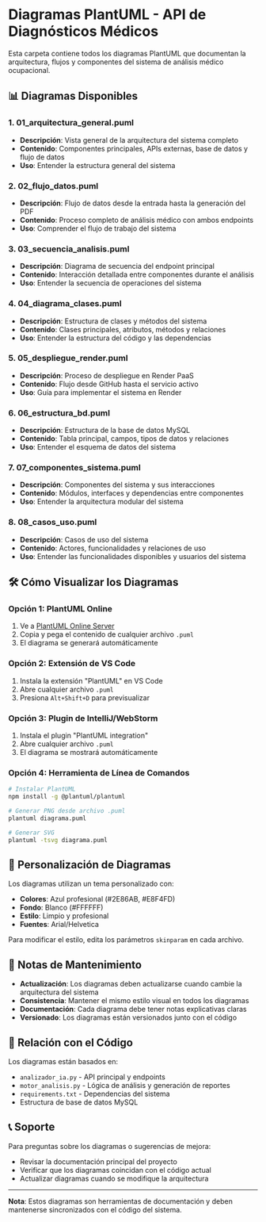 # Diagramas PlantUML - API de Diagnósticos Médicos

Esta carpeta contiene todos los diagramas PlantUML que documentan la arquitectura, flujos y componentes del sistema de análisis médico ocupacional.

## 📊 Diagramas Disponibles

### 1. **01_arquitectura_general.puml**
- **Descripción**: Vista general de la arquitectura del sistema completo
- **Contenido**: Componentes principales, APIs externas, base de datos y flujo de datos
- **Uso**: Entender la estructura general del sistema

### 2. **02_flujo_datos.puml**
- **Descripción**: Flujo de datos desde la entrada hasta la generación del PDF
- **Contenido**: Proceso completo de análisis médico con ambos endpoints
- **Uso**: Comprender el flujo de trabajo del sistema

### 3. **03_secuencia_analisis.puml**
- **Descripción**: Diagrama de secuencia del endpoint principal
- **Contenido**: Interacción detallada entre componentes durante el análisis
- **Uso**: Entender la secuencia de operaciones del sistema

### 4. **04_diagrama_clases.puml**
- **Descripción**: Estructura de clases y métodos del sistema
- **Contenido**: Clases principales, atributos, métodos y relaciones
- **Uso**: Entender la estructura del código y las dependencias

### 5. **05_despliegue_render.puml**
- **Descripción**: Proceso de despliegue en Render PaaS
- **Contenido**: Flujo desde GitHub hasta el servicio activo
- **Uso**: Guía para implementar el sistema en Render

### 6. **06_estructura_bd.puml**
- **Descripción**: Estructura de la base de datos MySQL
- **Contenido**: Tabla principal, campos, tipos de datos y relaciones
- **Uso**: Entender el esquema de datos del sistema

### 7. **07_componentes_sistema.puml**
- **Descripción**: Componentes del sistema y sus interacciones
- **Contenido**: Módulos, interfaces y dependencias entre componentes
- **Uso**: Entender la arquitectura modular del sistema

### 8. **08_casos_uso.puml**
- **Descripción**: Casos de uso del sistema
- **Contenido**: Actores, funcionalidades y relaciones de uso
- **Uso**: Entender las funcionalidades disponibles y usuarios del sistema

## 🛠️ Cómo Visualizar los Diagramas

### Opción 1: PlantUML Online
1. Ve a [PlantUML Online Server](http://www.plantuml.com/plantuml/uml/)
2. Copia y pega el contenido de cualquier archivo `.puml`
3. El diagrama se generará automáticamente

### Opción 2: Extensión de VS Code
1. Instala la extensión "PlantUML" en VS Code
2. Abre cualquier archivo `.puml`
3. Presiona `Alt+Shift+D` para previsualizar

### Opción 3: Plugin de IntelliJ/WebStorm
1. Instala el plugin "PlantUML integration"
2. Abre cualquier archivo `.puml`
3. El diagrama se mostrará automáticamente

### Opción 4: Herramienta de Línea de Comandos
```bash
# Instalar PlantUML
npm install -g @plantuml/plantuml

# Generar PNG desde archivo .puml
plantuml diagrama.puml

# Generar SVG
plantuml -tsvg diagrama.puml
```

## 🎨 Personalización de Diagramas

Los diagramas utilizan un tema personalizado con:
- **Colores**: Azul profesional (#2E86AB, #E8F4FD)
- **Fondo**: Blanco (#FFFFFF)
- **Estilo**: Limpio y profesional
- **Fuentes**: Arial/Helvetica

Para modificar el estilo, edita los parámetros `skinparam` en cada archivo.

## 📝 Notas de Mantenimiento

- **Actualización**: Los diagramas deben actualizarse cuando cambie la arquitectura del sistema
- **Consistencia**: Mantener el mismo estilo visual en todos los diagramas
- **Documentación**: Cada diagrama debe tener notas explicativas claras
- **Versionado**: Los diagramas están versionados junto con el código

## 🔗 Relación con el Código

Los diagramas están basados en:
- `analizador_ia.py` - API principal y endpoints
- `motor_analisis.py` - Lógica de análisis y generación de reportes
- `requirements.txt` - Dependencias del sistema
- Estructura de base de datos MySQL

## 📞 Soporte

Para preguntas sobre los diagramas o sugerencias de mejora:
- Revisar la documentación principal del proyecto
- Verificar que los diagramas coincidan con el código actual
- Actualizar diagramas cuando se modifique la arquitectura

---

**Nota**: Estos diagramas son herramientas de documentación y deben mantenerse sincronizados con el código del sistema.

